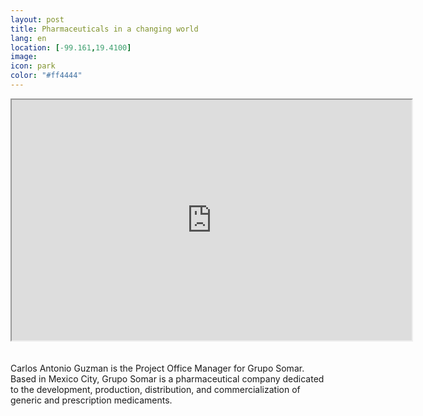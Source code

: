 ```yaml
--- 
layout: post 
title: Pharmaceuticals in a changing world
lang: en
location: [-99.161,19.4100]
image: 
icon: park
color: "#ff4444"
--- 
```


<p>
	<iframe src="https://docs.google.com/file/d/0B8U6aNxb0RPtN2ZwbTR5bFA2RTg/preview" width="640" height="385"></iframe><br><br><br>
	Carlos Antonio Guzman is the Project Office Manager for Grupo Somar. Based in Mexico City, Grupo Somar is a pharmaceutical company dedicated to the development, production, distribution, and commercialization of generic and prescription medicaments. 
</p>


